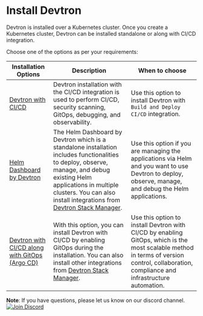 # Install Devtron


Devtron is installed over a Kubernetes cluster. Once you create a Kubernetes cluster, Devtron can be installed standalone or along with CI/CD integration.

Choose one of the options as per your requirements:

| Installation Options | Description | When to choose  |
| --- | --- | --- |
| [Devtron with CI/CD](setup/install/install-devtron-with-cicd.md) | Devtron installation with the CI/CD integration is used to perform CI/CD, security scanning, GitOps, debugging, and observability. | Use this option to install Devtron with `Build and Deploy CI/CD` integration. |
| [Helm Dashboard by Devtron](setup/install/install-devtron.md) | The Helm Dashboard by Devtron which is a standalone installation includes functionalities to deploy, observe, manage, and debug existing Helm applications in multiple clusters. You can also install integrations from [Devtron Stack Manager](https://docs.devtron.ai/v/v0.6/usage/integrations). | Use this option if you are managing the applications via Helm and you want to use Devtron to deploy, observe, manage, and debug the Helm applications. |
| [Devtron with CI/CD along with GitOps (Argo CD)](setup/install/install-devtron-with-cicd-with-gitops.md) | With this option, you can install Devtron with CI/CD by enabling GitOps during the installation. You can also install other integrations from [Devtron Stack Manager](https://docs.devtron.ai/v/v0.6/usage/integrations). |  Use this option to install Devtron with CI/CD by enabling GitOps, which is the most scalable method in terms of version control, collaboration, compliance and infrastructure automation.  |


**Note**: If you have questions, please let us know on our discord channel. [![Join Discord](https://img.shields.io/badge/Join%20us%20on-Discord-e01563.svg)](https://discord.gg/jsRG5qx2gp)
